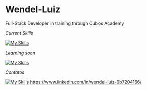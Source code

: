 # Wendel-Luiz

Full-Stack Developer in training through Cubos Academy

*Current Skills*



[![My Skills](https://skillicons.dev/icons?i=nodejs,css,html,js,python)](https://skillicons.dev)


*Learning soon*



[![My Skills](https://skillicons.dev/icons?i=react,mysql)](https://skillicons.dev)




*Contatos*


[![My Skills](https://skillicons.dev/icons?i=linkedin)](https://skillicons.dev) https://www.linkedin.com/in/wendel-luiz-0b7204166/



